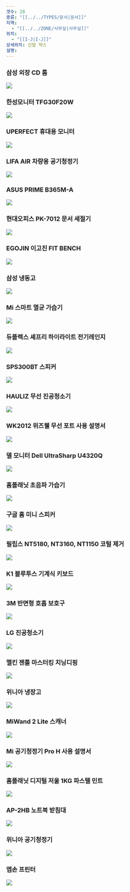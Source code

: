 ```yaml
---
갯수: 28
종류: "[[../../TYPES/문서|문서]]"
지역:
  - "[[../../ZONE/사무실|사무실]]"
위치:
  - "[[I-J|I-J]]"
상세위치: 신발 박스
설명:
---
```

### 삼성 외장 CD 롬
![](http://192.168.50.22/devices/240907_IMG_0002.jpg)
### 한성모니터 TFG30F20W
![](http://192.168.50.22/devices/240907_IMG_0003.jpg)

### UPERFECT 휴대용 모니터
![](http://192.168.50.22/devices/240907_IMG_0004.jpg)

### LIFA AIR 차량용 공기청정기
![](http://192.168.50.22/devices/240907_IMG_0005.jpg)

### ASUS PRIME B365M-A
![](http://192.168.50.22/devices/240907_IMG_0006.jpg)

### 현대오피스 PK-7012 문서 세절기
![](http://192.168.50.22/devices/240907_IMG_0007.jpg)

### EGOJIN 이고진 FIT BENCH 
![](http://192.168.50.22/devices/240907_IMG_0008.jpg)

### 삼성 냉동고
![](http://192.168.50.22/devices/240907_IMG_0009.jpg)

### Mi 스마트 멸균 가습기
![](http://192.168.50.22/devices/240907_IMG_0010.jpg)

### 듀플렉스 셰프리 하이라이트 전기레인지
![](http://192.168.50.22/devices/240907_IMG_0011.jpg)

### SPS300BT 스피커
![](http://192.168.50.22/devices/240907_IMG_0012.jpg)

### HAULIZ 무선 진공청소기
![](http://192.168.50.22/devices/240907_IMG_0013.jpg)

### WK2012 위즈웰 무선 포트 사용 설명서
![](http://192.168.50.22/devices/240907_IMG_0014.jpg)

### 델 모니터 Dell UltraSharp U4320Q
![](http://192.168.50.22/devices/240907_IMG_0015.jpg)

### 홈플래닛 초음파 가습기
![](http://192.168.50.22/devices/240907_IMG_0016.jpg)

### 구글 홈 미니 스피커
![](http://192.168.50.22/devices/240907_IMG_0017.jpg)

### 필립스 NT5180, NT3160, NT1150 코털 제거
![](http://192.168.50.22/devices/240907_IMG_0018.jpg)

### K1 블루투스 기계식 키보드
![](http://192.168.50.22/devices/240907_IMG_0019.jpg)

### 3M 반면형 호흡 보호구
![](http://192.168.50.22/devices/240907_IMG_0020.jpg)

### LG 진공청소기
![](http://192.168.50.22/devices/240907_IMG_0021.jpg)

### 멜킨 젠틀 마스터킹 치닝디핑
![](http://192.168.50.22/devices/240907_IMG_0022.jpg)

### 위니아 냉장고
![](http://192.168.50.22/devices/240907_IMG_0023.jpg)

### MiWand 2 Lite 스캐너
![](http://192.168.50.22/devices/240907_IMG_0024.jpg)

### Mi 공기청정기 Pro H 사용 설명서
![](http://192.168.50.22/devices/240907_IMG_0025.jpg)

### 홈플래닛 디지털 저울 1KG 파스텔 민트
![](http://192.168.50.22/devices/240907_IMG_0026.jpg)

### AP-2HB 노트북 받침대
![](http://192.168.50.22/devices/240907_IMG_0027.jpg)

### 위니아 공기청정기
![](http://192.168.50.22/devices/240907_IMG_0028.jpg)

### 엡손 프린터
![](http://192.168.50.22/devices/240907_IMG_0029.jpg)